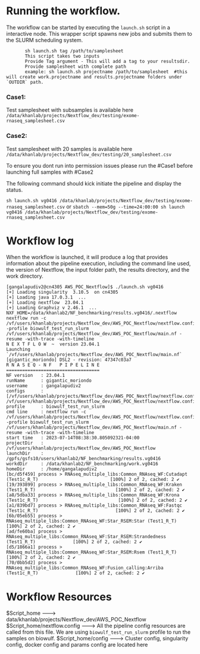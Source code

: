# Running the workflow.

The workflow can be started by executing the `launch.sh` script in a interactive node. This wrapper script spawns new jobs and submits them to the SLURM
scheduling system.

```
       sh launch.sh tag /path/to/samplesheet
       This script takes two inputs
       Provide Tag argument - This will add a tag to your resultsdir.
       Provide samplesheet with complete path
       example: sh launch.sh projectname /path/to/samplesheet  #this will create work.projectname and results.projectname folders under `OUTDIR` path.

```

### Case1:

Test samplesheet with subsamples is available here `/data/khanlab/projects/Nextflow_dev/testing/exome-rnaseq_samplesheet.csv`

### Case2:

Test samplesheet with 20 samples is available here `/data/khanlab/projects/Nextflow_dev/testing/20_samplesheet.csv`

To ensure you dont run into permission issues please run the #Case1 before launching full samples with #Case2

The following command should kick initiate the pipeline and display the status.

`sh launch.sh vg0416 /data/khanlab/projects/Nextflow_dev/testing/exome-rnaseq_samplesheet.csv`
or
`sbatch --mem=50g --time=24:00:00 sh launch vg0416 /data/khanlab/projects/Nextflow_dev/testing/exome-rnaseq_samplesheet.csv`

# Workflow log

When the workflow is launched, it will produce a log that provides information about the pipeline execution, including the command line used, the version of Nextflow, the input folder path, the results directory, and the work directory.

```
[gangalapudiv2@cn4305 AWS_POC_Nextflow]$ ./launch.sh vg0416
[+] Loading singularity  3.10.5  on cn4305
[+] Loading java 17.0.3.1  ...
[+] Loading nextflow  23.04.1
[+] Loading Graphviz v 2.46.1  ...
NXF_HOME=/data/khanlab2/NF_benchmarking/results.vg0416/.nextflow
nextflow run -c /vf/users/khanlab/projects/Nextflow_dev/AWS_POC_Nextflow/nextflow.config -profile biowulf_test_run_slurm
/vf/users/khanlab/projects/Nextflow_dev/AWS_POC_Nextflow/main.nf -resume -with-trace -with-timeline
N E X T F L O W  ~  version 23.04.1
Launching `/vf/users/khanlab/projects/Nextflow_dev/AWS_POC_Nextflow/main.nf` [gigantic_moriondo] DSL2 - revision: 47347c03a7
R N A S E Q - N F   P I P E L I N E
===================================
NF version   : 23.04.1
runName      : gigantic_moriondo
username     : gangalapudiv2
configs      : [/vf/users/khanlab/projects/Nextflow_dev/AWS_POC_Nextflow/nextflow.config,
/vf/users/khanlab/projects/Nextflow_dev/AWS_POC_Nextflow/nextflow.config]
profile      : biowulf_test_run_slurm
cmd line     : nextflow run -c /vf/users/khanlab/projects/Nextflow_dev/AWS_POC_Nextflow/nextflow.config -profile biowulf_test_run_slurm
/vf/users/khanlab/projects/Nextflow_dev/AWS_POC_Nextflow/main.nf -resume -with-trace -with-timeline
start time   : 2023-07-14T08:38:30.805092321-04:00
projectDir   : /vf/users/khanlab/projects/Nextflow_dev/AWS_POC_Nextflow
launchDir    : /gpfs/gsfs10/users/khanlab2/NF_benchmarking/results.vg0416
workdDir     : /data/khanlab2/NF_benchmarking/work.vg0416
homeDir      : /home/gangalapudiv2
[bc/d5f459] process > RNAseq_multiple_libs:Common_RNAseq_WF:Cutadapt (Test1c_R_T)                           [100%] 2 of 2, cached: 2 ✔
[19/393899] process > RNAseq_multiple_libs:Common_RNAseq_WF:Kraken (Test1_R_T)                              [100%] 2 of 2, cached: 2 ✔
[a8/5dba33] process > RNAseq_multiple_libs:Common_RNAseq_WF:Krona (Test1c_R_T)                              [100%] 2 of 2, cached: 2 ✔
[a1/839bd7] process > RNAseq_multiple_libs:Common_RNAseq_WF:Fastqc (Test1c_R_T)                             [100%] 2 of 2, cached: 2 ✔
[6b/05eb55] process > RNAseq_multiple_libs:Common_RNAseq_WF:Star_RSEM:Star (Test1_R_T)                      [100%] 2 of 2, cached: 2 ✔
[ad/fe60ba] process > RNAseq_multiple_libs:Common_RNAseq_WF:Star_RSEM:Strandedness (Test1_R_T)              [100%] 2 of 2, cached: 2 ✔
[d5/1866a1] process > RNAseq_multiple_libs:Common_RNAseq_WF:Star_RSEM:Rsem (Test1_R_T)                      [100%] 2 of 2, cached: 2 ✔
[70/0bb5d2] process > RNAseq_multiple_libs:Common_RNAseq_WF:Fusion_calling:Arriba (Test1c_R_T)              [100%] 2 of 2, cached: 2 ✔

```

# Workflow Resources

$Script_home ---> data/khanlab/projects/Nextflow_dev/AWS_POC_Nextflow
$Script_home/nextflow.config ---> All the pipeline config resources are called from this file. We are using `biowulf_test_run_slurm` profile to run the samples on biowulf.
$Script_home/config ---> Cluster config, singularity config, docker config and params config are located here
